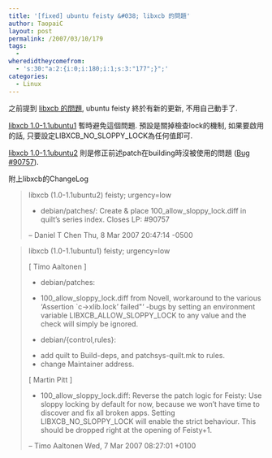```yaml
---
title: '[fixed] ubuntu feisty &#038; libxcb 的問題'
author: TaopaiC
layout: post
permalink: /2007/03/10/179
tags:
  - 
wheredidtheycomefrom:
  - 's:30:"a:2:{i:0;i:180;i:1;s:3:"177";}";'
categories:
  - Linux
---
```

之前提到 [libxcb 的問題][1], ubuntu feisty 終於有新的更新, 不用自己動手了. <!--more-->

  
[libxcb 1.0-1.1ubuntu1][2] 暫時避免這個問題. 預設是關掉檢查lock的機制, 如果要啟用的話, 只要設定LIBXCB\_NO\_SLOPPY_LOCK為任何值即可.

[libxcb 1.0-1.1ubuntu2][3] 則是修正前述patch在building時沒被使用的問題 ([Bug #90757][4]).

附上libxcb的ChangeLog

> libxcb (1.0-1.1ubuntu2) feisty; urgency=low
> 
> * debian/patches/: Create & place 100\_allow\_sloppy_lock.diff in quilt&#8217;s series index. Closes LP: #90757
> 
> &#8211; Daniel T Chen <crimsun> Thu, 8 Mar 2007 20:47:14 -0500  
> </crimsun>

> libxcb (1.0-1.1ubuntu1) feisty; urgency=low
> 
> [ Timo Aaltonen ]  
> * debian/patches:  
> - 100\_allow\_sloppy\_lock.diff from Novell, workaround to the various &#8216;Assertion \`c->xlib.lock&#8217; failed"&#8216; -bugs by setting an environment variable LIBXCB\_ALLOW\_SLOPPY\_LOCK to any value and the check will simply be ignored.  
> * debian/{control,rules}:  
> - add quilt to Build-deps, and patchsys-quilt.mk to rules.  
> - change Maintainer address.
> 
> [ Martin Pitt ]  
> * 100\_allow\_sloppy\_lock.diff: Reverse the patch logic for Feisty: Use sloppy locking by default for now, because we won&#8217;t have time to discover and fix all broken apps. Setting LIBXCB\_NO\_SLOPPY\_LOCK will enable the strict behaviour. This should be dropped right at the opening of Feisty+1.
> 
> &#8211; Timo Aaltonen <tepsipakki> Wed, 7 Mar 2007 08:27:01 +0100</tepsipakki>

 [1]: http://pctao.org/2007/03/05/177/
 [2]: https://launchpad.net/ubuntu/feisty/+source/libxcb/1.0-1.1ubuntu1
 [3]: https://launchpad.net/ubuntu/feisty/+source/libxcb/1.0-1.1ubuntu2
 [4]: https://launchpad.net/ubuntu/+source/libxcb/+bug/90757